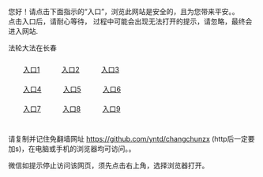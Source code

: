 您好！请点击下面指示的“入口”，浏览此网站是安全的，且为您带来平安。。 <br/>
点击入口后，请耐心等待， 过程中可能会出现无法打开的提示，请忽略，最终会进入网站. </br>

法轮大法在长春<br/>
<div style="padding:10px"><a style="margin:20px" target="_blank" href="https://d3nuapbkfqb5vv.cloudfront.net/2Qpsp?bparmj" id="ccLink1" rel="nofollow">入口1</a> <a target="_blank" style="margin:20px" href="https://d4rdlpnpgiieg.cloudfront.net/2Qpsp?ljrgcuuv" id="ccLink2" rel="nofollow">入口2</a> <a style="margin:20px" target="_blank" href="https://d3qizpswv697u8.cloudfront.net/2Qpsp?bzbsyymx" id="ccLink3" rel="nofollow">入口3</a></div>

<div style="padding:10px" ><a style="margin:20px" target="_blank" href="https://d3nuapbkfqb5vv.cloudfront.net/2Qpsp?bparmj" id="ccLink4" rel="nofollow">入口4</a> <a style="margin:20px" href="https://d4rdlpnpgiieg.cloudfront.net/2Qpsp?ljrgcuuv" target="_blank" id="ccLink5" rel="nofollow">入口5</a> <a style="margin:20px" href="https://d3qizpswv697u8.cloudfront.net/2Qpsp?bzbsyymx" target="_blank" id="ccLink6" rel="nofollow">入口6</a></div>

<div style="padding:10px"><a style="margin:20px" target="_blank" href="https://d3nuapbkfqb5vv.cloudfront.net/2Qpsp?bparmj" id="ccLink7" rel="nofollow">入口7</a> <a style="margin:20px" href="https://d4rdlpnpgiieg.cloudfront.net/2Qpsp?ljrgcuuv" target="_blank" id="ccLink8" rel="nofollow">入口8</a> <a style="margin:20px" target="_blank" href="https://d3qizpswv697u8.cloudfront.net/2Qpsp?bzbsyymx" id="ccLink9" rel="nofollow">入口9</a></div>

<br/>



请复制并记住免翻墙网址 https://github.com/yntd/changchunzx (http后一定要加s)，在电脑或手机的浏览器均可访问。。<br/>

微信如提示停止访问该网页，须先点击右上角，选择浏览器打开。
